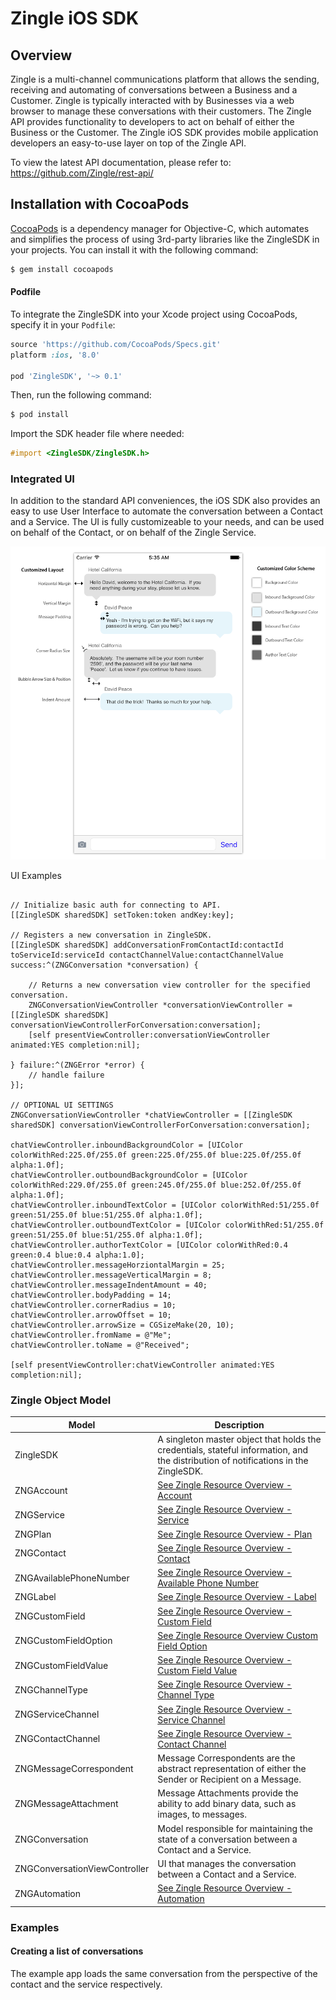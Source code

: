 # Zingle iOS SDK

## Overview

Zingle is a multi-channel communications platform that allows the sending, receiving and automating of conversations between a Business and a Customer.  Zingle is typically interacted with by Businesses via a web browser to manage these conversations with their customers.  The Zingle API provides functionality to developers to act on behalf of either the Business or the Customer.  The Zingle iOS SDK provides mobile application developers an easy-to-use layer on top of the Zingle API.

To view the latest API documentation, please refer to: https://github.com/Zingle/rest-api/

## Installation with CocoaPods

[CocoaPods](http://cocoapods.org) is a dependency manager for Objective-C, which automates and simplifies the process of using 3rd-party libraries like the ZingleSDK in your projects. You can install it with the following command:

```bash
$ gem install cocoapods
```

#### Podfile

To integrate the ZingleSDK into your Xcode project using CocoaPods, specify it in your `Podfile`:

```ruby
source 'https://github.com/CocoaPods/Specs.git'
platform :ios, '8.0'

pod 'ZingleSDK', '~> 0.1'
```

Then, run the following command:

```bash
$ pod install
```

Import the SDK header file where needed:
```objective-c
#import <ZingleSDK/ZingleSDK.h>
```

### Integrated UI

In addition to the standard API conveniences, the iOS SDK also provides an easy to use User Interface to automate the conversation between a Contact and a Service.  The UI is fully customizeable to your needs, and can be used on behalf of the Contact, or on behalf of the Zingle Service.

![](https://github.com/Zingle/ios-sdk/blob/master/Assets/message_layout.png)

UI Examples

```obj-c

// Initialize basic auth for connecting to API.
[[ZingleSDK sharedSDK] setToken:token andKey:key];

// Registers a new conversation in ZingleSDK.
[[ZingleSDK sharedSDK] addConversationFromContactId:contactId toServiceId:serviceId contactChannelValue:contactChannelValue success:^(ZNGConversation *conversation) {
    
    // Returns a new conversation view controller for the specified conversation.
    ZNGConversationViewController *conversationViewController = [[ZingleSDK sharedSDK] conversationViewControllerForConversation:conversation];
    [self presentViewController:conversationViewController animated:YES completion:nil];

} failure:^(ZNGError *error) {
    // handle failure
}];

// OPTIONAL UI SETTINGS
ZNGConversationViewController *chatViewController = [[ZingleSDK sharedSDK] conversationViewControllerForConversation:conversation];

chatViewController.inboundBackgroundColor = [UIColor colorWithRed:225.0f/255.0f green:225.0f/255.0f blue:225.0f/255.0f alpha:1.0f];
chatViewController.outboundBackgroundColor = [UIColor colorWithRed:229.0f/255.0f green:245.0f/255.0f blue:252.0f/255.0f alpha:1.0f];
chatViewController.inboundTextColor = [UIColor colorWithRed:51/255.0f green:51/255.0f blue:51/255.0f alpha:1.0f];
chatViewController.outboundTextColor = [UIColor colorWithRed:51/255.0f green:51/255.0f blue:51/255.0f alpha:1.0f];
chatViewController.authorTextColor = [UIColor colorWithRed:0.4 green:0.4 blue:0.4 alpha:1.0];
chatViewController.messageHorziontalMargin = 25;
chatViewController.messageVerticalMargin = 8;
chatViewController.messageIndentAmount = 40;
chatViewController.bodyPadding = 14;
chatViewController.cornerRadius = 10;
chatViewController.arrowOffset = 10;
chatViewController.arrowSize = CGSizeMake(20, 10);
chatViewController.fromName = @"Me";
chatViewController.toName = @"Received";

[self presentViewController:chatViewController animated:YES completion:nil];
```

### Zingle Object Model

Model | Description
--- | ---
ZingleSDK | A singleton master object that holds the credentials, stateful information, and the distribution of notifications in the ZingleSDK.
ZNGAccount | [See Zingle Resource Overview - Account](https://github.com/Zingle/rest-api/blob/master/resource_overview.md#account)
ZNGService | [See Zingle Resource Overview - Service](https://github.com/Zingle/rest-api/blob/master/resource_overview.md#service)
ZNGPlan | [See Zingle Resource Overview - Plan](https://github.com/Zingle/rest-api/blob/master/resource_overview.md#plan)
ZNGContact | [See Zingle Resource Overview - Contact](https://github.com/Zingle/rest-api/blob/master/resource_overview.md#contact)
ZNGAvailablePhoneNumber | [See Zingle Resource Overview - Available Phone Number](https://github.com/Zingle/rest-api/blob/master/resource_overview.md#available-phone-number)
ZNGLabel | [See Zingle Resource Overview - Label](https://github.com/Zingle/rest-api/blob/master/resource_overview.md#label)
ZNGCustomField | [See Zingle Resource Overview - Custom Field](https://github.com/Zingle/rest-api/blob/master/resource_overview.md#custom-field)
ZNGCustomFieldOption | [See Zingle Resource Overview Custom Field Option](https://github.com/Zingle/rest-api/blob/master/resource_overview.md#custom-field-option)
ZNGCustomFieldValue | [See Zingle Resource Overview - Custom Field Value](https://github.com/Zingle/rest-api/blob/master/resource_overview.md#custom-field-value)
ZNGChannelType | [See Zingle Resource Overview - Channel Type](https://github.com/Zingle/rest-api/blob/master/resource_overview.md#channel-type)
ZNGServiceChannel | [See Zingle Resource Overview  - Service Channel](https://github.com/Zingle/rest-api/blob/master/resource_overview.md#service-channel)
ZNGContactChannel | [See Zingle Resource Overview - Contact Channel](https://github.com/Zingle/rest-api/blob/master/resource_overview.md#contact-channel)
ZNGMessageCorrespondent | Message Correspondents are the abstract representation of either the Sender or Recipient on a Message.
ZNGMessageAttachment | Message Attachments provide the ability to add binary data, such as images, to messages.
ZNGConversation | Model responsible for maintaining the state of a conversation between a Contact and a Service.
ZNGConversationViewController | UI that manages the conversation between a Contact and a Service.
ZNGAutomation | [See Zingle Resource Overview - Automation](https://github.com/Zingle/rest-api/blob/master/resource_overview.md#automation)

### Examples

#### Creating a list of conversations

The example app loads the same conversation from the perspective of the contact and the service respectively.